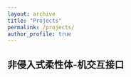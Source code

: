 ```yaml
---
layout: archive
title: "Projects"
permalink: /projects/
author_profile: true
---
```

## 非侵入式柔性体-机交互接口
